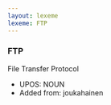 ```yaml
---
layout: lexeme
lexeme: FTP
---
```


###  FTP

File Transfer Protocol
* UPOS:  NOUN
* Added from:  joukahainen

